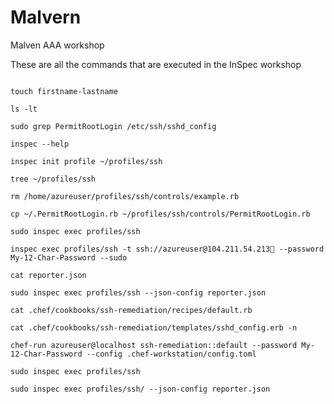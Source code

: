 # Malvern
Malven AAA workshop

These are all the commands that are executed in the InSpec workshop

```ssh azureuser@<your ip> (My-12-Char-Password)
  
touch firstname-lastname

ls -lt

sudo grep PermitRootLogin /etc/ssh/sshd_config

inspec --help

inspec init profile ~/profiles/ssh

tree ~/profiles/ssh

rm /home/azureuser/profiles/ssh/controls/example.rb

cp ~/.PermitRootLogin.rb ~/profiles/ssh/controls/PermitRootLogin.rb

sudo inspec exec profiles/ssh

inspec exec profiles/ssh -t ssh://azureuser@104.211.54.213 --password My-12-Char-Password --sudo

cat reporter.json

sudo inspec exec profiles/ssh --json-config reporter.json

cat .chef/cookbooks/ssh-remediation/recipes/default.rb

cat .chef/cookbooks/ssh-remediation/templates/sshd_config.erb -n

chef-run azureuser@localhost ssh-remediation::default --password My-12-Char-Password --config .chef-workstation/config.toml

sudo inspec exec profiles/ssh

sudo inspec exec profiles/ssh/ --json-config reporter.json


